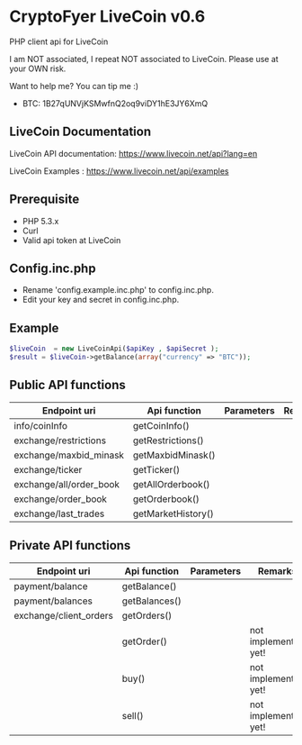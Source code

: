 CryptoFyer LiveCoin v0.6
==============

PHP client api for LiveCoin

I am NOT associated, I repeat NOT associated to LiveCoin. Please use at your OWN risk.

Want to help me? You can tip me :)
* BTC: 1B27qUNVjKSMwfnQ2oq9viDY1hE3JY6XmQ


LiveCoin Documentation
----
LiveCoin API documentation: https://www.livecoin.net/api?lang=en

LiveCoin Examples : https://www.livecoin.net/api/examples


Prerequisite
----
* PHP 5.3.x
* Curl
* Valid api token at LiveCoin


Config.inc.php
----
* Rename 'config.example.inc.php' to config.inc.php.
* Edit your key and secret in config.inc.php.



Example
----
```php
$liveCoin  = new LiveCoinApi($apiKey , $apiSecret );
$result = $liveCoin->getBalance(array("currency" => "BTC"));
```

Public API functions
----

| Endpoint uri | Api function | Parameters | Remarks |
| --- | --- | --- | --- |
| info/coinInfo | getCoinInfo() |  |  |
| exchange/restrictions | getRestrictions() |  |  |
| exchange/maxbid_minask | getMaxbidMinask() |  |  |
| exchange/ticker | getTicker() |  |  |
| exchange/all/order_book | getAllOrderbook() |  |  |
| exchange/order_book | getOrderbook() |  |  |
| exchange/last_trades | getMarketHistory() |  |  |

Private API functions
----

| Endpoint uri | Api function | Parameters | Remarks |
| --- | --- | --- | --- |
| payment/balance | getBalance() |  |  |
| payment/balances | getBalances() |  |  |
| exchange/client_orders | getOrders() |  |  |
|  | getOrder() |  | not implemented yet! |
|  | buy() |  | not implemented yet! |
|  | sell() |  | not implemented yet! |
